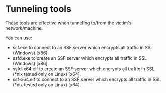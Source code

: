 # Tunneling tools

These tools are effective when tunneling to/from the victim's network/machine.

You can use:
 - ssf.exe to connect to an SSF server which encrypts all traffic in SSL (Windows) [x86].
 - ssfd.exe to create an SSF server which encrypts all traffic in SSL (Windows) [x86].
 - ssfd-x64.elf to create an SSF server which encrypts all traffic in SSL (*nix tested only on Linux) [x64].
 - ssf-x64.elf to connect to an SSF server which encrypts all traffic in SSL (*nix tested only on Linux) [x64].
